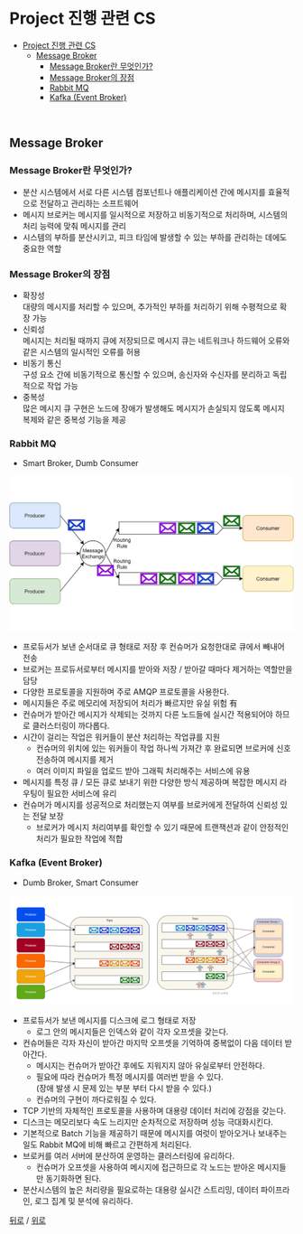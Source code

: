 # Project 진행 관련 CS

- [Project 진행 관련 CS](#project-진행-관련-cs)
  - [Message Broker](#message-broker)
    - [Message Broker란 무엇인가?](#message-broker란-무엇인가)
    - [Message Broker의 장점](#message-broker의-장점)
    - [Rabbit MQ](#rabbit-mq)
    - [Kafka (Event Broker)](#kafka-event-broker)


</br>

## Message Broker

### Message Broker란 무엇인가?
  - 분산 시스템에서 서로 다른 시스템 컴포넌트나 애플리케이션 간에 메시지를 효율적으로 전달하고 관리하는 소프트웨어
  - 메시지 브로커는 메시지를 일시적으로 저장하고 비동기적으로 처리하며, 시스템의 처리 능력에 맞춰 메시지를 관리 <br>
  - 시스템의 부하를 분산시키고, 피크 타임에 발생할 수 있는 부하를 관리하는 데에도 중요한 역할

### Message Broker의 장점
  - 확장성 <br> 
    대량의 메시지를 처리할 수 있으며, 추가적인 부하를 처리하기 위해 수평적으로 확장 가능
  - 신뢰성 <br>
    메시지는 처리될 때까지 큐에 저장되므로 메시지 큐는 네트워크나 하드웨어 오류와 같은 시스템의 일시적인 오류를 허용
  - 비동기 통신 <br>
    구성 요소 간에 비동기적으로 통신할 수 있으며, 송신자와 수신자를 분리하고 독립적으로 작업 가능
  - 중복성 <br>
    많은 메시지 큐 구현은 노드에 장애가 발생해도 메시지가 손실되지 않도록 메시지 복제와 같은 중복성 기능을 제공


### Rabbit MQ 
- Smart Broker, Dumb Consumer

![RabbitMQ](../assets/images/rabbitMQ.png)
- 프로듀서가 보낸 순서대로 큐 형태로 저장 후 컨슈머가 요청한대로 큐에서 빼내어 전송
- 브로커는 프로듀서로부터 메시지를 받아와 저장 / 받아갈 때마다 제거하는 역할만을 담당
- 다양한 프로토콜을 지원하며 주로 AMQP 프로토콜을 사용한다.
- 메시지들은 주로 메모리에 저장되어 처리가 빠르지만 유실 위험 有
- 컨슈머가 받아간 메시지가 삭제되는 것까지 다른 노드들에 실시간 적용되어야 하므로 클러스터링이 까다롭다.
- 시간이 걸리는 작업은 워커들이 분산 처리하는 작업큐를 지원
  - 컨슈머의 위치에 있는 워커들이 작업 하나씩 가져간 후 완료되면 브로커에 신호 전송하여 메시지를 제거
  - 여러 이미지 파일을 업로드 받아 그래픽 처리해주는 서비스에 유용
- 메시지를 특정 큐 / 모든 큐로 보내기 위한 다양한 방식 제공하며 복잡한 메시지 라우팅이 필요한 서비스에 유리
- 컨슈머가 메시지를 성공적으로 처리했는지 여부를 브로커에게 전달하여 신뢰성 있는 전달 보장 
  - 브로커가 메시지 처리여부를 확인할 수 있기 때문에 트랜잭션과 같이 안정적인 처리가 필요한 작업에 적합

### Kafka (Event Broker)
- Dumb Broker, Smart Consumer


![kafka](../assets/images/kafka.png)
- 프로듀서가 보낸 메시지를 디스크에 로그 형태로 저장
  - 로그 안의 메시지들은 인덱스와 같이 각자 오프셋을 갖는다.
- 컨슈머들은 각자 자신이 받아간 마지막 오프셋을 기억하여 중복없이 다음 데이터 받아간다.
  - 메시지는 컨슈머가 받아간 후에도 지워지지 않아 유실로부터 안전하다.
  - 필요에 따라 컨슈머가 특정 메시지를 여러번 받을 수 있다. 
    <br> (장애 발생 시 문제 있는 부분 부터 다시 받을 수 있다.)
  - 컨슈머의 구현이 까다로워질 수 있다.
- TCP 기반의 자체적인 프로토콜을 사용하며 대용량 데이터 처리에 강점을 갖는다.
- 디스크는 메모리보다 속도 느리지만 순차적으로 저장하며 성능 극대화시킨다.
- 기본적으로 Batch 기능을 제공하기 때문에 메시지를 여럿이 받아오거나 보내주는 일도 Rabbit MQ에 비해 빠르고 간편하게 처리된다.
- 브로커를 여러 서버에 분산하여 운영하는 클러스터링에 유리하다.
  - 컨슈머가 오프셋을 사용하여 메시지에 접근하므로 각 노드는 받아온 메시지들만 동기화하면 된다.
- 분산시스템의 높은 처리량을 필요로하는 대용량 실시간 스트리밍, 데이터 파이프라인, 로그 집계 및 분석에 유리하다.
    

[뒤로](https://github.com/DasolKang/Interview_Question_for_Beginner) / [위로](#Project-진행-관련-CS)

</br>

